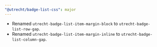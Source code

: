 ```yaml
---
"@utrecht/badge-list-css": major
---
```


- Renamed `utrecht-badge-list-item-margin-block` to `utrecht-badge-list-row-gap`.
- Renamed `utrecht-badge-list-item-margin-inline` to `utrecht-badge-list-column-gap`.
